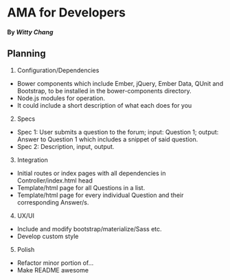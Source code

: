# AMA for Developers

#### By _**Witty Chang**_

## Planning

1. Configuration/Dependencies
  * Bower components which include Ember, jQuery, Ember Data, QUnit and Bootstrap, to be installed in the bower-components directory.
  * Node.js modules for operation.
  * It could include a short description of what each does for you

2. Specs
  * Spec 1: User submits a question to the forum; input: Question 1; output: Answer to Question 1 which includes a snippet of said question.
  * Spec 2: Description, input, output.

3. Integration
  * Initial routes or index pages with all dependencies in Controller/index.html head
  * Template/html page for all Questions in a list.
  * Template/html page for every individual Question and their corresponding Answer/s.

4. UX/UI
  * Include and modify bootstrap/materialize/Sass etc.
  * Develop custom style

5. Polish
  * Refactor minor portion of...
  * Make README awesome
